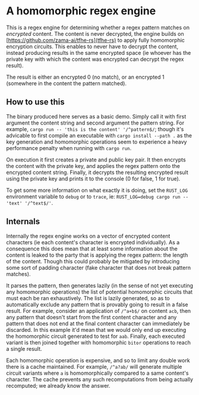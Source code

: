 # A homomorphic regex engine

This is a regex engine for determining whether a regex pattern matches on
_encrypted_ content. The content is never decrypted, the engine builds on
[https://github.com/zama-ai/tfhe-rs](tfhe-rs) to apply fully homomorphic
encryption circuits. This enables to never have to decrypt the content, instead
producing results in the same encrypted space (ie whoever has the private key
with which the content was encrypted can decrypt the regex result).

The result is either an encrypted 0 (no match), or an encrypted 1 (somewhere in
the content the pattern matched).

## How to use this

The binary produced here serves as a basic demo. Simply call it with first
argument the content string and second argument the pattern string. For
example, `cargo run -- 'this is the content' '/^pattern$/`; though it's
advicable to first compile an executable with `cargo install --path .` as the
key generation and homomorphic operations seem to experience a heavy
performance penalty when running with `cargo run`.

On execution it first creates a private and public key pair. It then encrypts
the content with the private key, and applies the regex pattern onto the
encrypted content string. Finally, it decrypts the resulting encrypted result
using the private key and prints it to the console (0 for false, 1 for true).

To get some more information on what exactly it is doing, set the `RUST_LOG`
environment variable to `debug` or to `trace`, ie: `RUST_LOG=debug cargo run --
'text' '/^text$/'`.

## Internals

Internally the regex engine works on a vector of encrypted content characters
(ie each content's character is encrypted individually). As a consequence this
does mean that at least some information about the content is leaked to the
party that is applying the regex pattern: the length of the content. Though
this could probably be mitigated by introducing some sort of padding character
(fake character that does not break pattern matches).

It parses the pattern, then generates lazily (in the sense of not yet executing
any homomorphic operations) the list of potential homomorphic circuits that
must each be ran exhaustively. The list is lazily generated, so as to automatically
exclude any pattern that is provably going to result in a false result. For
example, consider an application of `/^a+b$/` on content `acb`, then any
pattern that doesn't start from the first content character and any pattern
that does not end at the final content character can immediately be discarded.
In this example it'd mean that we would only end up executing the homomorphic
circuit generated to test for `aab`. Finally, each executed variant is then
joined together with homomorphic `bitor` operations to reach a single result.

Each homomorphic operation is expensive, and so to limit any double work there
is a cache maintained. For example, `/^a?ab/` will generate multiple circuit
variants where `a` is homomorphically compared to a same content's character.
The cache prevents any such recomputations from being actually recomputed; we
already know the answer.

